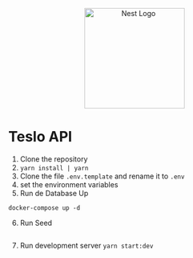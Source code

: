 <p align="center">
  <a href="http://nestjs.com/" target="blank"><img src="https://nestjs.com/img/logo-small.svg" width="200" alt="Nest Logo" /></a>
</p>

# Teslo API

1. Clone the repository
2. ```yarn install | yarn```
3. Clone the file ```.env.template``` and rename it to ```.env```
4. set the environment variables
5. Run de Database Up
```
docker-compose up -d
```
6. Run Seed 
```http://localhost:3000/api/seed
```
7. Run development server ```yarn start:dev```
